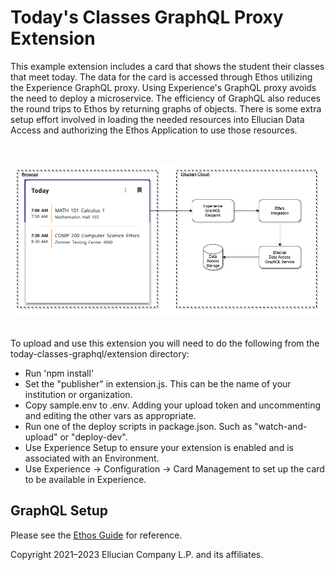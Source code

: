 # Today's Classes GraphQL Proxy Extension
This example extension includes a card that shows the student their classes that meet today. The data for the card is accessed through Ethos utilizing the Experience GraphQL proxy. Using Experience's GraphQL proxy avoids the need to deploy a microservice. The efficiency of GraphQL also reduces the round trips to Ethos by returning graphs of objects. There is some extra setup effort involved in loading the needed resources into Ellucian Data Access and authorizing the Ethos Application to use those resources.

<br/>

![](../docs/images/Todays-Classes-Experience-GraphQL-Proxy.png)

<br/>
To upload and use this extension you will need to do the following from the today-classes-graphql/extension directory:

* Run 'npm install'
* Set the "publisher" in extension.js. This can be the name of your institution or organization.
* Copy sample.env to .env. Adding your upload token and uncommenting and editing the other vars as appropriate.
* Run one of the deploy scripts in package.json. Such as "watch-and-upload" or "deploy-dev".
* Use Experience Setup to ensure your extension is enabled and is associated with an Environment.
* Use Experience -> Configuration -> Card Management to set up the card to be available in Experience.

## GraphQL Setup

Please see the [Ethos Guide](../docs/ethos-guide.md) for reference.

Copyright 2021–2023 Ellucian Company L.P. and its affiliates.
